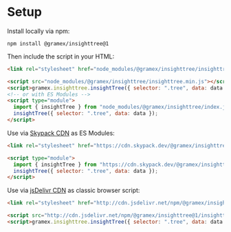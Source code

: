 # Setup

Install locally via npm:

```shell
npm install @gramex/insighttree@1
```

Then include the script in your HTML:

```html
<link rel="stylesheet" href="node_modules/@gramex/insighttree/insighttree.css" />

<script src="node_modules/@gramex/insighttree/insighttree.min.js"></script>
<script>gramex.insighttree.insightTree({ selector: ".tree", data: data });</script>
<!-- or with ES Modules -->
<script type="module">
  import { insightTree } from "node_modules/@gramex/insighttree/index.js";
  insightTree({ selector: ".tree", data: data });
</script>
```

Use via [Skypack CDN](https://www.skypack.dev/) as ES Modules:

```html
<link rel="stylesheet" href="https://cdn.skypack.dev/@gramex/insighttree@1/insighttree.css" />

<script type="module">
  import { insightTree } from "https://cdn.skypack.dev/@gramex/insighttree@1";
  insightTree({ selector: ".tree", data: data });
</script>
```

Use via [jsDelivr CDN](https://www.jsdelivr.com/) as classic browser script:

```html
<link rel="stylesheet" href="http://cdn.jsdelivr.net/npm/@gramex/insighttree@1/insighttree.css" />

<script src="http://cdn.jsdelivr.net/npm/@gramex/insighttree@1/insighttree.min.js"></script>
<script>gramex.insighttree.insightTree({ selector: ".tree", data: data });</script>
```
